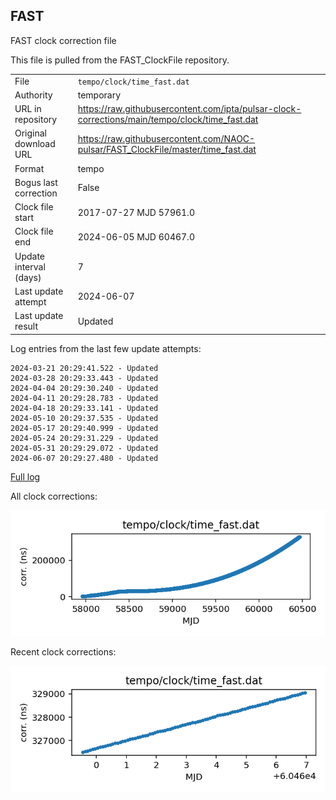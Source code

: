 
## FAST

FAST clock correction file

This file is pulled from the FAST_ClockFile repository.

|     |     |
|:--- |:--- |
| File | `tempo/clock/time_fast.dat` |
| Authority | temporary |
| URL in repository | <https://raw.githubusercontent.com/ipta/pulsar-clock-corrections/main/tempo/clock/time_fast.dat> |
| Original download URL | <https://raw.githubusercontent.com/NAOC-pulsar/FAST_ClockFile/master/time_fast.dat> |
| Format | tempo |
| Bogus last correction | False |
| Clock file start | 2017-07-27 MJD 57961.0 |
| Clock file end | 2024-06-05 MJD 60467.0 |
| Update interval (days) | 7 |
| Last update attempt | 2024-06-07 |
| Last update result | Updated |

Log entries from the last few update attempts:
```
2024-03-21 20:29:41.522 - Updated
2024-03-28 20:29:33.443 - Updated
2024-04-04 20:29:30.240 - Updated
2024-04-11 20:29:28.783 - Updated
2024-04-18 20:29:33.141 - Updated
2024-05-10 20:29:37.535 - Updated
2024-05-17 20:29:40.999 - Updated
2024-05-24 20:29:31.229 - Updated
2024-05-31 20:29:29.072 - Updated
2024-06-07 20:29:27.480 - Updated
```
[Full log](https://raw.githubusercontent.com/ipta/pulsar-clock-corrections/main/log/tempo/clock/time_fast.dat.log)


All clock corrections:

![plot of all clock corrections](time_fast.dat.png "All corrections")

Recent clock corrections:

![plot of recent clock corrections](time_fast.dat.short.png "Recent corrections")

